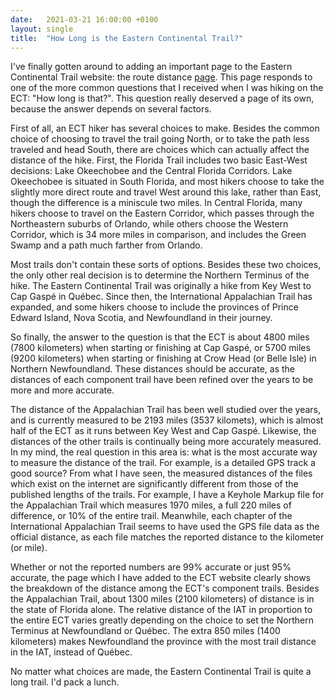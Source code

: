```yaml
---
date:   2021-03-21 16:00:00 +0100
layout: single
title:  "How Long is the Eastern Continental Trail?"
---
```

I've finally gotten around to adding an important page to the Eastern Continental Trail website: the route distance [page][distance]. This page responds to one of the more common questions that I received when I was hiking on the ECT: "How long is that?". This question really deserved a page of its own, because the answer depends on several factors.

First of all, an ECT hiker has several choices to make. Besides the common choice of choosing to travel the trail going North, or to take the path less traveled and head South, there are choices which can actually affect the distance of the hike. First, the Florida Trail includes two basic East-West decisions: Lake Okeechobee and the Central Florida Corridors. Lake Okeechobee is situated in South Florida, and most hikers choose to take the slightly more direct route and travel West around this lake, rather than East, though the difference is a miniscule two miles. In Central Florida, many hikers choose to travel on the Eastern Corridor, which passes through the Northeastern suburbs of Orlando, while others choose the Western Corridor, which is 34 more miles in comparison, and includes the Green Swamp and a path much farther from Orlando.

Most trails don't contain these sorts of options. Besides these two choices, the only other real decision is to determine the Northern Terminus of the hike. The Eastern Continental Trail was originally a hike from Key West to Cap Gaspé in Québec. Since then, the International Appalachian Trail has expanded, and some hikers choose to include the provinces of Prince Edward Island, Nova Scotia, and Newfoundland in their journey.

So finally, the answer to the question is that the ECT is about 4800 miles (7800 kilometers) when starting or finishing at Cap Gaspé, or 5700 miles (9200 kilometers) when starting or finishing at Crow Head (or Belle Isle) in Northern Newfoundland. These distances should be accurate, as the distances of each component trail have been refined over the years to be more and more accurate.

The distance of the Appalachian Trail has been well studied over the years, and is currently measured to be 2193 miles (3537 kilomets), which is almost half of the ECT as it runs between Key West and Cap Gaspé. Likewise, the distances of the other trails is continually being more accurately measured. In my mind, the real question in this area is: what is the most accurate way to measure the distance of the trail. For example, is a detailed GPS track a good source? From what I have seen, the measured distances of the files which exist on the internet are significantly different from those of the published lengths of the trails. For example, I have a Keyhole Markup file for the Appalachian Trail which measures 1970 miles, a full 220 miles of difference, or 10% of the entire trail. Meanwhile, each chapter of the International Appalachian Trail seems to have used the GPS file data as the official distance, as each file matches the reported distance to the kilometer (or mile).

Whether or not the reported numbers are 99% accurate or just 95% accurate, the page which I have added to the ECT website clearly shows the breakdown of the distance among the ECT's component trails. Besides the Appalachian Trail, about 1300 miles (2100 kilometers) of distance is in the state of Florida alone. The relative distance of the IAT in proportion to the entire ECT varies greatly depending on the choice to set the Northern Terminus at Newfoundland or Québec. The extra 850 miles (1400 kilometers) makes Newfoundland the province with the most trail distance in the IAT, instead of Québec.

No matter what choices are made, the Eastern Continental Trail is quite a long trail. I'd pack a lunch.

[distance]: https://easterncontinentaltrail.com/resources/tools/distance